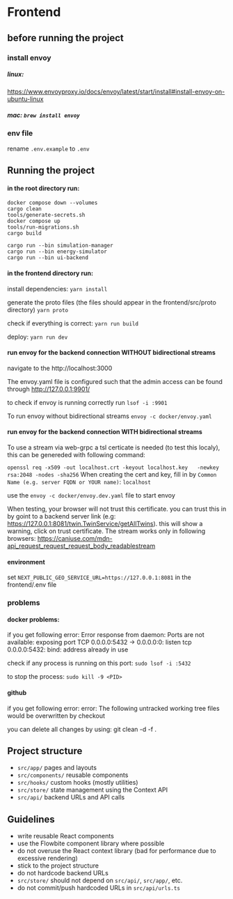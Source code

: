 # Frontend

## before running the project

### install envoy

##### linux:

https://www.envoyproxy.io/docs/envoy/latest/start/install#install-envoy-on-ubuntu-linux

##### mac: `brew install envoy`

### env file

rename `.env.example` to `.env`

## Running the project

#### in the root directory run:

```
docker compose down --volumes
cargo clean
tools/generate-secrets.sh
docker compose up
tools/run-migrations.sh
cargo build

cargo run --bin simulation-manager
cargo run --bin energy-simulator
cargo run --bin ui-backend
```

#### in the frontend directory run:

install dependencies: `yarn install`

generate the proto files (the files should appear in the frontend/src/proto directory) `yarn proto`

check if everything is correct: `yarn run build`

deploy: `yarn run dev`

#### run envoy for the backend connection WITHOUT bidirectional streams

navigate to the http://localhost:3000

The envoy.yaml file is configured such that the admin access can be found through http://127.0.0.1:9901/

to check if envoy is running correctly run `lsof -i :9901`

To run envoy without bidirectional streams `envoy -c docker/envoy.yaml`

#### run envoy for the backend connection WITH bidirectional streams

To use a stream via web-grpc a tsl certicate is needed (to test this localy),
this can be genereded with following command:

`openssl req -x509 -out localhost.crt -keyout localhost.key   -newkey rsa:2048 -nodes -sha256`
When creating the cert and key, fill in by `Common Name (e.g. server FQDN or YOUR name)`: `localhost`

use the `envoy -c docker/envoy.dev.yaml` file to start envoy

When testing, your browser will not trust this certificate. you can trust this in by goint to a backend server link (e.g: https://127.0.0.1:8081/twin.TwinService/getAllTwins). this will show a warning, click on trust certificate.
The stream works only in following browsers: https://caniuse.com/mdn-api_request_request_request_body_readablestream

#### environment

set `NEXT_PUBLIC_GEO_SERVICE_URL=https://127.0.0.1:8081` in the frontend/.env file

### problems

#### docker problems:

if you get following error:
Error response from daemon: Ports are not available: exposing port TCP 0.0.0.0:5432 -> 0.0.0.0:0: listen tcp 0.0.0.0:5432: bind: address already in use

check if any process is running on this port:
`sudo lsof -i :5432`

to stop the process:
`sudo kill -9 <PID>`

#### github

if you get following error:
error: The following untracked working tree files would be overwritten by checkout

you can delete all changes by using:
git clean -d -f .

## Project structure

-   `src/app/` pages and layouts
-   `src/components/` reusable components
-   `src/hooks/` custom hooks (mostly utilities)
-   `src/store/` state management using the Context API
-   `src/api/` backend URLs and API calls

## Guidelines

-   write reusable React components
-   use the Flowbite component library where possible
-   do not overuse the React context library (bad for performance due to excessive rendering)
-   stick to the project structure
-   do not hardcode backend URLs
-   `src/store/` should not depend on `src/api/`, `src/app/`, etc.
-   do not commit/push hardcoded URLs in `src/api/urls.ts`
